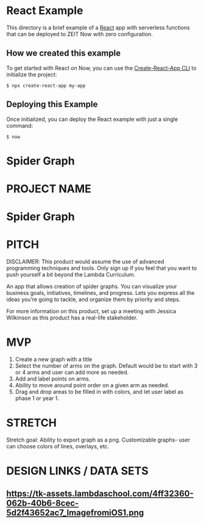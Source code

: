 # React Example

This directory is a brief example of a [React](https://reactjs.org/) app with serverless functions that can be deployed to ZEIT Now with zero configuration.

## How we created this example 

To get started with React on Now, you can use the [Create-React-App CLI](https://reactjs.org/docs/create-a-new-react-app.html#create-react-app) to initialize the project:

```shell
$ npx create-react-app my-app
```

## Deploying this Example

Once initialized, you can deploy the React example with just a single command:

```shell
$ now
```


# Spider Graph
# PROJECT NAME
# Spider Graph
# PITCH
DISCLAIMER: This product would assume the use of advanced programming techniques and tools. Only sign up if you feel that you want to push yourself a bit beyond the Lambda Curriculum.

An app that allows creation of spider graphs.  You can visualize your business goals, initiatives, timelines, and progress. Lets you express all the ideas you’re going to tackle, and organize them by priority and steps.

For more information on this product, set up a meeting with Jessica Wilkinson as this product has a real-life stakeholder.
# MVP
1. Create a new graph with a title
2. Select the number of arms on the graph. Default would be to start with 3 or 4 arms and user can add more as needed.
3. Add and label points on arms.
4. Ability to move around point order on a given arm as needed.
5. Drag and drop areas to be filled in with colors, and let user label as phase 1 or year 1.
# STRETCH
Stretch goal: Ability to export graph as a png. Customizable graphs- user can choose colors of lines, overlays, etc. 
# DESIGN LINKS / DATA SETS
https://tk-assets.lambdaschool.com/4ff32360-062b-40b6-8cec-5d2f43652ac7_ImagefromiOS1.png
--------------------------------------------------------